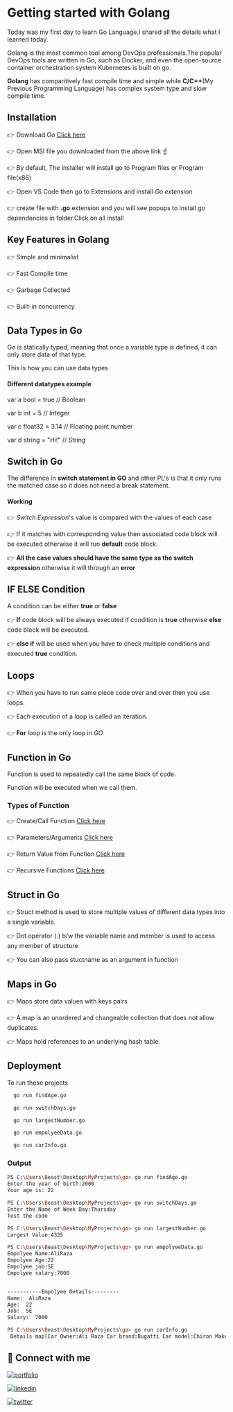 
# Getting started with Golang
Today was my first day to learn Go Language.I shared all the details what I learned today. 

Golang is the most common tool among DevOps professionals.The popular DevOps tools are written in Go, such as Docker, and even the open-source container orchestration system Kubernetes is built on go.

**Golang** has comparitively fast compile time and simple while **C/C++**(My Previous Programming Language) has complex system type and slow compile time.












## Installation

👉 Download Go [Click here](https://go.dev/doc/install)

👉 Open MSI file you downloaded from the above link ☝️

👉 By default, The installer will install go to Program files or Program file(x86)
 
👉 Open VS Code then go to Extensions and install *Go extension* 

👉 create file with **.go** extension and you will see popups to install go dependencies in folder.Click on all install

## Key Features in Golang

👉 Simple and minimalist

👉 Fast Compile time

👉 Garbage Collected

👉 Built-in concurrency

## Data Types in Go

Go is statically typed, meaning that once a variable type is defined, it can only store data of that type.

This is how you can use data types
#### Different datatypes example

  var a bool = true     // Boolean

  var b int = 5         // Integer

  var c float32 = 3.14  // Floating point number

  var d string = "Hi!"  // String


## Switch in Go

The difference in **switch statement in GO** and other PL's is that it only runs the matched case so it does not need a break statement.

#### Working 

👉 *Switch Expression*'s value  is compared with the values of each case

👉 If it matches with corresponding value then associated code block will be executed otherwise it will run **default** code block.

👉 **All the case values should have the same type as the switch expression** otherwise it will through an **error**
## IF ELSE Condition

A condition can be either **true** or **false**

👉 **If** code block will be always executed if condition is **true** otherwise **else**  code block will be executed.

👉 **else if** will be used when you have to check multiple conditions and executed **true** condition.

## Loops

👉 When you have to run same piece code over and over then you use loops.

👉 Each execution of a loop is called an iteration.

👉 **For** loop is the only loop in *GO*
## Function in Go

Function is used to repeatedly call the same block of code.

Function will be executed when we call them.

### Types of Function

👉 Create/Call Function [Click here](https://www.w3schools.com/go/go_functions.php)


👉 Parameters/Arguments [Click here](https://www.w3schools.com/go/go_function_parameters.php)


👉 Return Value from Function [Click here](https://www.w3schools.com/go/go_function_returns.php)


👉 Recursive Functions [Click here](https://www.w3schools.com/go/go_function_recursion.php)

## Struct in Go

👉 Struct method is used to store multiple values of different data types into a single variable.

👉 Dot operator (.) b/w the variable name and member is used to access any member of structure

👉 You can also pass stuctname as an argument in function
## Maps in Go

👉 Maps store data values with keys pairs

👉 A map is an unordered and changeable collection that does not allow duplicates.

👉 Maps hold references to an underlying hash table.
## Deployment

To run these projects

```bash
  go run findAge.go
```

```bash
  go run switchDays.go
```

```bash
  go run largestNumber.go
```
```bash
  go run empolyeeData.go
```
```bash
  go run carInfo.go
```

### Output

```bash
PS C:\Users\Beast\Desktop\MyProjects\go> go run findAge.go
Enter the year of birth:2000
Your age is: 22
```
```bash
PS C:\Users\Beast\Desktop\MyProjects\go> go run switchDays.go
Enter the Name of Week Day:Thursday
Test the code
```
```bash
PS C:\Users\Beast\Desktop\MyProjects\go> go run largestNumber.go
Largest Value:4325
```
```bash
PS C:\Users\Beast\Desktop\MyProjects\go> go run empolyeeData.go
Empolyee Name:AliRaza
Empolyee Age:22
Empolyee job:SE
Empolyee salary:7000


-----------Empolyee Details---------
Name:  AliRaza
Age:  22
Job:  SE
Salary:  7000
```
```bash
PS C:\Users\Beast\Desktop\MyProjects\go> go run carInfo.go      
 Details map[Car Owner:Ali Raza Car brand:Bugatti Car model:Chiron Make year:2021]
 ```
## 🔗 Connect with me
[![portfolio](https://img.shields.io/badge/my_portfolio-000?style=for-the-badge&logo=ko-fi&logoColor=white)](https://github.com/Ali15700)

[![linkedin](https://img.shields.io/badge/linkedin-0A66C2?style=for-the-badge&logo=linkedin&logoColor=white)](https://www.linkedin.com/in/ali-reza-2308b3194/)

[![twitter](https://img.shields.io/badge/twitter-1DA1F2?style=for-the-badge&logo=twitter&logoColor=white)](https://twitter.com/devilOps66)


